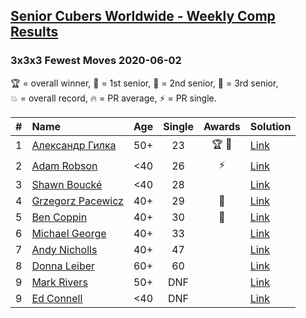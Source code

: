 <style>table {white-space: nowrap;}</style>

## [Senior Cubers Worldwide - Weekly Comp Results](/scw-comp/results/)
### 3x3x3 Fewest Moves 2020-06-02

<span style="white-space: nowrap;">🏆 = overall winner</span>, <span style="white-space: nowrap;">🥇 = 1st senior</span>, <span style="white-space: nowrap;">🥈 = 2nd senior</span>, <span style="white-space: nowrap;">🥉 = 3rd senior</span>, <span style="white-space: nowrap;">💥 = overall record</span>, <span style="white-space: nowrap;">🔥 = PR average</span>, <span style="white-space: nowrap;">⚡ = PR single</span>.

| # | Name | Age | Single | Awards | Solution |
| :--: | :-- | :--: | :--: | :--: | :-- |
| 1 | [Александр Гилка](../../persons/александр_гилка/333fm.md) | 50+ | 23 | 🏆 🥇 | [Link](https://www.facebook.com/events/3920457157996941/permalink/3925569974152326/) |
| 2 | [Adam Robson](../../persons/adam_robson/333fm.md) | <40 | 26 | ⚡ | [Link](https://www.facebook.com/events/3920457157996941/permalink/3937885802920743/) |
| 3 | [Shawn Boucké](../../persons/shawn_boucke/333fm.md) | <40 | 28 |  | [Link](https://www.facebook.com/events/3920457157996941/permalink/3940376476005009/) |
| 4 | [Grzegorz Pacewicz](../../persons/grzegorz_pacewicz/333fm.md) | 40+ | 29 | 🥈 | [Link](https://www.facebook.com/events/3920457157996941/permalink/3929360207106636/) |
| 5 | [Ben Coppin](../../persons/ben_coppin/333fm.md) | 40+ | 30 | 🥉 | [Link](https://www.facebook.com/events/3920457157996941/permalink/3929494677093189/) |
| 6 | [Michael George](../../persons/michael_george/333fm.md) | 40+ | 33 |  | [Link](https://www.facebook.com/events/3920457157996941/permalink/3930760370299953/) |
| 7 | [Andy Nicholls](../../persons/andy_nicholls/333fm.md) | 40+ | 47 |  | [Link](https://www.facebook.com/events/3920457157996941/permalink/3921205061255484/) |
| 8 | [Donna Leiber](../../persons/donna_leiber/333fm.md) | 60+ | 60 |  | [Link](https://www.facebook.com/events/3920457157996941/permalink/3948916025151054/) |
| 9 | [Mark Rivers](../../persons/mark_rivers/333fm.md) | 50+ | DNF |  | [Link](https://www.facebook.com/events/3920457157996941/permalink/3946084605434196/) |
| 9 | [Ed Connell](../../persons/ed_connell/333fm.md) | <40 | DNF |  | [Link](https://www.facebook.com/events/3920457157996941/permalink/3925796234129700/) |

<!-- Global site tag (gtag.js) - Google Analytics -->
<script async src="https://www.googletagmanager.com/gtag/js?id=UA-86348435-3"></script>
<script>window.dataLayer = window.dataLayer || []; function gtag() {dataLayer.push(arguments);} gtag('js', new Date()); gtag('config', 'UA-86348435-3');</script>
